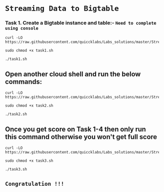 
# ```Streaming Data to Bigtable```

### Task 1. Create a Bigtable instance and table:- ```Need to complete using console```

```
curl -LO https://raw.githubusercontent.com/quiccklabs/Labs_solutions/master/Streaming%20Data%20to%20Bigtable/task1.sh

sudo chmod +x task1.sh

./task1.sh
```

## Open another cloud shell and run the below commands:

```
curl -LO https://raw.githubusercontent.com/quiccklabs/Labs_solutions/master/Streaming%20Data%20to%20Bigtable/task2.sh

sudo chmod +x task2.sh

./task2.sh
```

## Once you get score on Task 1-4 then only run this command otherwise you won't get full score 

```
curl -LO https://raw.githubusercontent.com/quiccklabs/Labs_solutions/master/Streaming%20Data%20to%20Bigtable/task3.sh

sudo chmod +x task3.sh

./task3.sh
```



## ```Congratulation !!! ```
